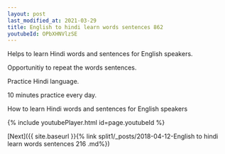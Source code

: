 ```yaml
---
layout: post
last_modified_at: 2021-03-29
title: English to hindi learn words sentences 862 
youtubeId: OPbXHNVlzSE
---
```

 
 
Helps to learn Hindi words and sentences for English speakers.

Opportunitiy to repeat the words sentences. 

Practice Hindi language. 
 
10 minutes practice every day. 
 
How to learn Hindi words and sentences for English speakers 
 
{% include youtubePlayer.html id=page.youtubeId %}
 
 
[Next]({{ site.baseurl }}{% link  split1/_posts/2018-04-12-English to hindi learn words sentences 216 .md%})
 
